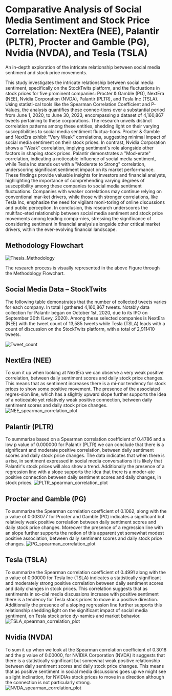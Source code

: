 # Comparative Analysis of Social Media Sentiment and Stock Price Correlation: NextEra (NEE), Palantir (PLTR), Procter and Gamble (PG), Nvidia (NVDA), and Tesla (TSLA)
An in-depth exploration of the intricate relationship between social media sentiment and stock price movements.

This study investigates the intricate relationship between social media sentiment, specifically on the StockTwits platform, and the fluctuations in stock prices for five prominent companies: Procter & Gamble (PG), NextEra (NEE), Nvidia Corporation (NVDA), Palantir (PLTR), and Tesla Inc (TSLA). Using statisti-cal tools like the Spearman Correlation Coefficient and P-Values, the analysis quantifies these connec-tions over a substantial period from June 1, 2020, to June 30, 2023, encompassing a dataset of 4,160,867 tweets pertaining to these corporations. The research unveils distinct correlation patterns among these entities, shedding light on their varying susceptibilities to social media sentiment fluctua-tions. Procter & Gamble and NextEra exhibit "Very Weak" correlations, suggesting minimal impact of social media sentiment on their stock prices. In contrast, Nvidia Corporation shows a "Weak" correlation, implying sentiment's role alongside other factors in shaping stock prices. Palantir demonstrates a "Mod-erate" correlation, indicating a noticeable influence of social media sentiment, while Tesla Inc stands out with a "Moderate to Strong" correlation, underscoring significant sentiment impact on its market perfor-mance. These findings provide valuable insights for investors and financial analysts, highlighting the importance of comprehending varying degrees of susceptibility among these companies to social media sentiment fluctuations. Companies with weaker correlations may continue relying on conventional mar-ket drivers, while those with stronger correlations, like Tesla Inc, emphasize the need for vigilant moni-toring of online discussions and public perception. In conclusion, this research underscores the multifac-eted relationship between social media sentiment and stock price movements among leading compa-nies, stressing the significance of considering sentiment in financial analysis alongside other critical market drivers, within the ever-evolving financial landscape.

## Methodology Flowchart
![Thesis_Methodology](https://github.com/1010sb/StockSentimentAnalysis/assets/96765388/0adac11e-eb70-4f76-93f5-c0863ea5fab5)

 
The research process is visually represented in the above Figure through the Methodology Flowchart.
## Social Media Data – StockTwits

The following table demonstrates that the number of collected tweets varies for each company. In total I gathered 4,160,867 tweets. Notably data collection for Palantir began on October 1st, 2020, due to its IPO on September 30th (Levy, 2020). Among these selected companies is NextEra (NEE) with the tweet count of 13,585 tweets while Tesla (TSLA) leads with a count of discussion on the StockTwits platform, with a total of 2,911410 tweets.

![Tweet_count](https://github.com/1010sb/StockSentimentAnalysis/assets/96765388/67e667cc-8744-4557-8fc8-33f430d18bcb)

## NextEra (NEE)

To sum it up when looking at NextEra we can observe a very weak positive correlation, between daily sentiment scores and daily stock price changes. This means that as sentiment increases there is a mi-nor tendency for stock prices to show some positive movement. The presence of the associated regres-sion line, which has a slightly upward slope further supports the idea of a noticeable yet relatively weak positive connection, between daily sentiment scores and daily stock price changes.
![NEE_spearman_correlation_plot](https://github.com/1010sb/StockSentimentAnalysis/assets/96765388/3ba5faff-a3c8-46e3-990c-dd3a3391b258)

## Palantir (PLTR)
To summarize based on a Spearman correlation coefficient of 0.4786 and a low p value of 0.000000 for Palantir (PLTR) we can conclude that there is a significant and moderate positive correlation, between daily sentiment scores and daily stock price changes. The data indicates that when there is a rise, in sentiment expressed in social media conversations it is likely that Palantir's stock prices will also show a trend. Additionally the presence of a regression line with a slope supports the idea that there is a moder-ate positive connection between daily sentiment scores and daily changes, in stock prices.
![PLTR_spearman_correlation_plot](https://github.com/1010sb/StockSentimentAnalysis/assets/96765388/63d378d8-b43e-499e-994a-5db1841dea69)

## Procter and Gamble (PG)
To summarize the Spearman correlation coefficient of 0.1062, along with the p value of 0.003077 for Procter and Gamble (PG) indicates a significant but relatively weak positive correlation between daily sentiment scores and daily stock price changes. Moreover the presence of a regression line with an slope further supports the notion of this apparent yet somewhat modest positive association, between daily sentiment scores and daily stock price changes.
![PG_spearman_correlation_plot](https://github.com/1010sb/StockSentimentAnalysis/assets/96765388/17c97188-9b20-4895-bba8-d71f6520c111)

## Tesla (TSLA)
To summarize the Spearman correlation coefficient of 0.4991 along with the p value of 0.00000 for Tesla Inc (TSLA) indicates a statistically significant and moderately strong positive correlation between daily sentiment scores and daily changes in stock prices. This correlation suggests that as sentiments in so-cial media discussions increase with positive sentiment there is a tendency for Tesla stock prices to move in a positive direction. Additionally the presence of a sloping regression line further supports this relationship shedding light on the significant impact of social media sentiment, on Tesla stock price dy-namics and market behavior.
![TSLA_spearman_correlation_plot](https://github.com/1010sb/StockSentimentAnalysis/assets/96765388/39313288-567b-4aa7-a2a5-4ac24671f59d)

## Nvidia (NVDA)
To sum it up when we look at the Spearman correlation coefficient of 0.3018 and the p value of 0.00000, for NVIDIA Corporation (NVDA) it suggests that there is a statistically significant but somewhat weak positive relationship between daily sentiment scores and daily stock price changes. This means that as positive sentiment in social media discussions goes up we might see a slight inclination, for NVIDIAs stock prices to move in a direction although the connection is not particularly strong.
![NVDA_spearman_correlation_plot](https://github.com/1010sb/StockSentimentAnalysis/assets/96765388/5c4beb8b-5474-4426-942d-7e06aabc1ec0)





